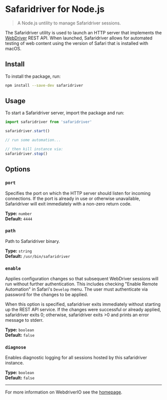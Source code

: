 # Safaridriver for Node.js

> A Node.js untility to manage Safaridriver sessions.

The Safaridriver utility is used to launch an HTTP server that implements the [WebDriver](https://w3c.github.io/webdriver/) REST API. When launched, Safaridriver allows for automated testing of web content using the version of Safari that is installed with macOS.

## Install

To install the package, run:

```sh
npm install --save-dev safaridriver
```

## Usage

To start a Safaridriver server, import the package and run:

```js
import safaridriver from 'safaridriver'

safaridriver.start()

// run some automation...

// then kill instance via:
safaridriver.stop()
```

## Options

### `port`

Specifies the port on which the HTTP server should listen for incoming connections. If the port is already in use or otherwise unavailable, Safaridriver will exit immediately with a non-zero return code.

__Type:__ `number`<br />
__Default:__ `4444`

### `path`

Path to Safaridriver binary.

__Type:__ `string`<br />
__Default:__ `/usr/bin/safaridriver`

### `enable`

Applies configuration changes so that subsequent WebDriver sessions will run without further authentication. This includes checking "Enable Remote Automation" in Safari's `Develop` menu. The user must authenticate via password for the changes to be applied.

When this option is specified, safaridriver exits immediately without starting up the REST API service. If the changes were successful or already applied, safaridriver exits 0; otherwise, safaridriver exits >0 and prints an error message to stderr.

__Type:__ `boolean`<br />
__Default:__ `false`

### `diagnose`

Enables diagnostic logging for all sessions hosted by this safaridriver instance.

__Type:__ `boolean`<br />
__Default:__ `false`

----

For more information on WebdriverIO see the [homepage](http://webdriver.io).
